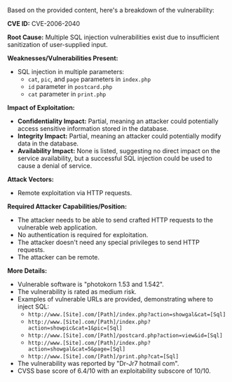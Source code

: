 Based on the provided content, here's a breakdown of the vulnerability:

**CVE ID:** CVE-2006-2040

**Root Cause:** Multiple SQL injection vulnerabilities exist due to insufficient sanitization of user-supplied input.

**Weaknesses/Vulnerabilities Present:**
- SQL injection in multiple parameters:
    - `cat`, `pic`, and `page` parameters in `index.php`
    - `id` parameter in `postcard.php`
    - `cat` parameter in `print.php`

**Impact of Exploitation:**
- **Confidentiality Impact:** Partial, meaning an attacker could potentially access sensitive information stored in the database.
- **Integrity Impact:** Partial, meaning an attacker could potentially modify data in the database.
- **Availability Impact:** None is listed, suggesting no direct impact on the service availability, but a successful SQL injection could be used to cause a denial of service.

**Attack Vectors:**
- Remote exploitation via HTTP requests.

**Required Attacker Capabilities/Position:**
- The attacker needs to be able to send crafted HTTP requests to the vulnerable web application.
- No authentication is required for exploitation.
- The attacker doesn't need any special privileges to send HTTP requests.
- The attacker can be remote.

**More Details:**
- Vulnerable software is "photokorn 1.53 and 1.542".
- The vulnerability is rated as medium risk.
- Examples of vulnerable URLs are provided, demonstrating where to inject SQL:
  - `http://www.[Site].com/[Path]/index.php?action=showgal&cat=[Sql]`
  - `http://www.[Site].com/[Path]/index.php?action=showpic&cat=1&pic=[Sql]`
  - `http://www.[Site].com/[Path]/postcard.php?action=view&id=[Sql]`
  - `http://www.[Site].com/[Path]/index.php?action=showgal&cat=5&page=[Sql]`
  - `http://www.[Site].com/[Path]/print.php?cat=[Sql]`
- The vulnerability was reported by "Dr-Jr7 hotmail com".
- CVSS base score of 6.4/10 with an exploitability subscore of 10/10.